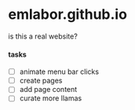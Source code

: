 # emlabor.github.io
is this a real website?
#### tasks
- [ ] animate menu bar clicks
- [ ] create pages
- [ ] add page content
- [ ] curate more llamas